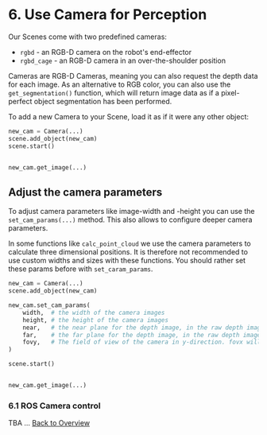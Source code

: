 # 6. Use Camera for Perception

Our Scenes come with two predefined cameras:
- `rgbd` - an RGB-D camera on the robot's end-effector
- `rgbd_cage` - an RGB-D camera in an over-the-shoulder position

Cameras are RGB-D Cameras, meaning you can also request the depth data for each image.
As an alternative to RGB color, you can also use the `get_segmentation()` function, which will return image data as if a pixel-perfect object segmentation has been performed.

To add a new Camera to your Scene, load it as if it were any other object:

```python
new_cam = Camera(...)
scene.add_object(new_cam)
scene.start()


new_cam.get_image(...)
```
## Adjust the camera parameters
To adjust camera parameters like image-width and -height you can use the `set_cam_params(...)` method.
This also allows to configure deeper camera parameters.

In some functions like `calc_point_cloud` we use the camera parameters to calculate three dimensional positions. It is therefore not recommended to use custom widths and sizes with these functions. You should rather set these params before with `set_caram_params`. 

```python
new_cam = Camera(...)
scene.add_object(new_cam)

new_cam.set_cam_params(
    width,  # the width of the camera images
    height, # the height of the camera images
    near,   # the near plane for the depth image, in the raw depth image the depth values will use `near` as 0
    far,    # the far plane for the depth image, in the raw depth image the depth values will use `near` as 1
    fovy,   # The field of view of the camera in y-direction. fovx will then be calculated based on fovy and image dimensions
)

scene.start()


new_cam.get_image(...)


```

### 6.1 ROS Camera control
TBA ...
[Back to Overview](./)